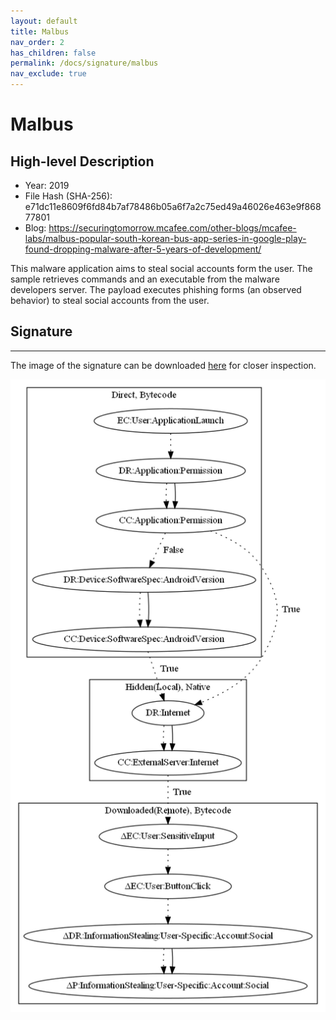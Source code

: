 ```yaml
---
layout: default
title: Malbus
nav_order: 2
has_children: false
permalink: /docs/signature/malbus
nav_exclude: true
---
```


# Malbus

## High-level Description

* Year: 2019
* File Hash (SHA-256): e71dc11e8609f6fd84b7af78486b05a6f7a2c75ed49a46026e463e9f86877801
* Blog: https://securingtomorrow.mcafee.com/other-blogs/mcafee-labs/malbus-popular-south-korean-bus-app-series-in-google-play-found-dropping-malware-after-5-years-of-development/

This malware application aims to steal social accounts form the user. The sample retrieves commands and an executable from the malware developers server. The payload executes phishing forms (an observed behavior) to steal social accounts from the user.

## Signature
---

The image of the signature can be downloaded [here](../../img/signatures/Malbus.png) for closer inspection.

![](../../img/signatures/Malbus.png)